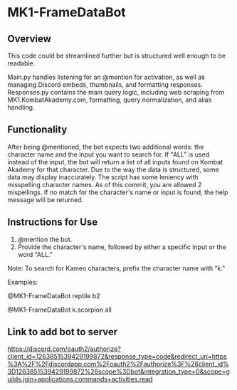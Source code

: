 # MK1-FrameDataBot
## Overview

This code could be streamlined further but is structured well enough to be readable.

Main.py handles listening for an @mention for activation, as well as managing Discord embeds, thumbnails, and formatting responses. Responses.py contains the main query logic, including web scraping from MK1.KombatAkademy.com, formatting, query normalization, and alias handling.

## Functionality

After being @mentioned, the bot expects two additional words: the character name and the input you want to search for. If "ALL" is used instead of the input, the bot will return a list of all inputs found on Kombat Akademy for that character. Due to the way the data is structured, some data may display inaccurately.
The script has some leniency with misspelling character names. As of this commit, you are allowed 2 mispellings.
If no match for the character's name or input is found, the help message will be returned.

## Instructions for Use

1. @mention the bot.
2. Provide the character's name, followed by either a specific input or the word "ALL."

Note: To search for Kameo characters, prefix the character name with "k."

Examples: 

@MK1-FrameDataBot reptile b2

@MK1-FrameDataBot k.scorpion all
    

## Link to add bot to server
https://discord.com/oauth2/authorize?client_id=1263851539429199872&response_type=code&redirect_uri=https%3A%2F%2Fdiscordapp.com%2Foauth2%2Fauthorize%3F%26client_id%3D1263851539429199872%26scope%3Dbot&integration_type=0&scope=guilds.join+applications.commands+activities.read
